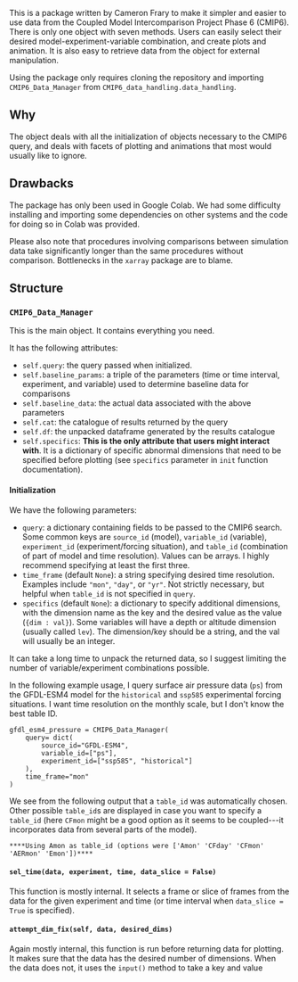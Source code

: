 This is a package written by Cameron Frary to make it simpler and easier to use data from the Coupled Model Intercomparison Project Phase 6 (CMIP6). There is only one object with seven methods. Users can easily select their desired model-experiment-variable combination, and create plots and animation. It is also easy to retrieve data from the object for external manipulation.

Using the package only requires cloning the repository and importing `CMIP6_Data_Manager` from `CMIP6_data_handling.data_handling`.

## Why

The object deals with all the initialization of objects necessary to the CMIP6 query, and deals with facets of plotting and animations that most would usually like to ignore.

## Drawbacks

The package has only been used in Google Colab. We had some difficulty installing and importing some dependencies on other systems and the code for doing so in Colab was provided.

Please also note that procedures involving comparisons between simulation data take significantly longer than the same procedures without comparison. Bottlenecks in the `xarray` package are to blame.

## Structure

### `CMIP6_Data_Manager`

This is the main object. It contains everything you need.

It has the following attributes:
- `self.query`: the query passed when initialized.
- `self.baseline_params`: a triple of the parameters (time or time interval, experiment, and variable) used to determine baseline data for comparisons
- `self.baseline_data`: the actual data associated with the above parameters
- `self.cat`: the catalogue of results returned by the query
- `self.df`: the unpacked dataframe generated by the results catalogue
- `self.specifics`: **This is the only attribute that users might interact with**. It is a dictionary of specific abnormal dimensions that need to be specified before plotting (see `specifics` parameter in `init` function documentation).

#### Initialization

We have the following parameters:

- `query`: a dictionary containing fields to be passed to the CMIP6 search. Some common keys are `source_id` (model), `variable_id` (variable), `experiment_id` (experiment/forcing situation), and `table_id` (combination of part of model and time resolution). Values can be arrays. I highly recommend specifying at least the first three.
- `time_frame` (default `None`): a string specifying desired time resolution. Examples include `"mon"`, `"day"`, or `"yr"`. Not strictly necessary, but helpful when `table_id` is not specified in `query`.
- `specifics` (default `None`): a dictionary to specify additional dimensions, with the dimension name as the key and the desired value as the value (`{dim : val}`). Some variables will have a depth or altitude dimension (usually called `lev`). The dimension/key should be a string, and the val will usually be an integer.

It can take a long time to unpack the returned data, so I suggest limiting the number of variable/experiment combinations possible. 

In the following example usage, I query surface air pressure data (`ps`) from the GFDL-ESM4 model for the `historical` and `ssp585` experimental forcing situations. I want time resolution on the monthly scale, but I don't know the best table ID.
```
gfdl_esm4_pressure = CMIP6_Data_Manager(
    query= dict(
        source_id="GFDL-ESM4",
        variable_id=["ps"],
        experiment_id=["ssp585", "historical"]
    ),
    time_frame="mon"
)
```
We see from the following output that a `table_id` was automatically chosen. Other possible `table_id`s are displayed in case you want to specify a `table_id` (here `CFmon` might be a good option as it seems to be coupled---it incorporates data from several parts of the model). 
```
****Using Amon as table_id (options were ['Amon' 'CFday' 'CFmon' 'AERmon' 'Emon'])****
```

#### `sel_time(data, experiment, time, data_slice = False)`

This function is mostly internal. It selects a frame or slice of frames from the data for the given experiment and time (or time interval when `data_slice = True` is specified).

#### `attempt_dim_fix(self, data, desired_dims)`

Again mostly internal, this function is run before returning data for plotting. It makes sure that the data has the desired number of dimensions. When the data does not, it uses the `input()` method to take a key and value
